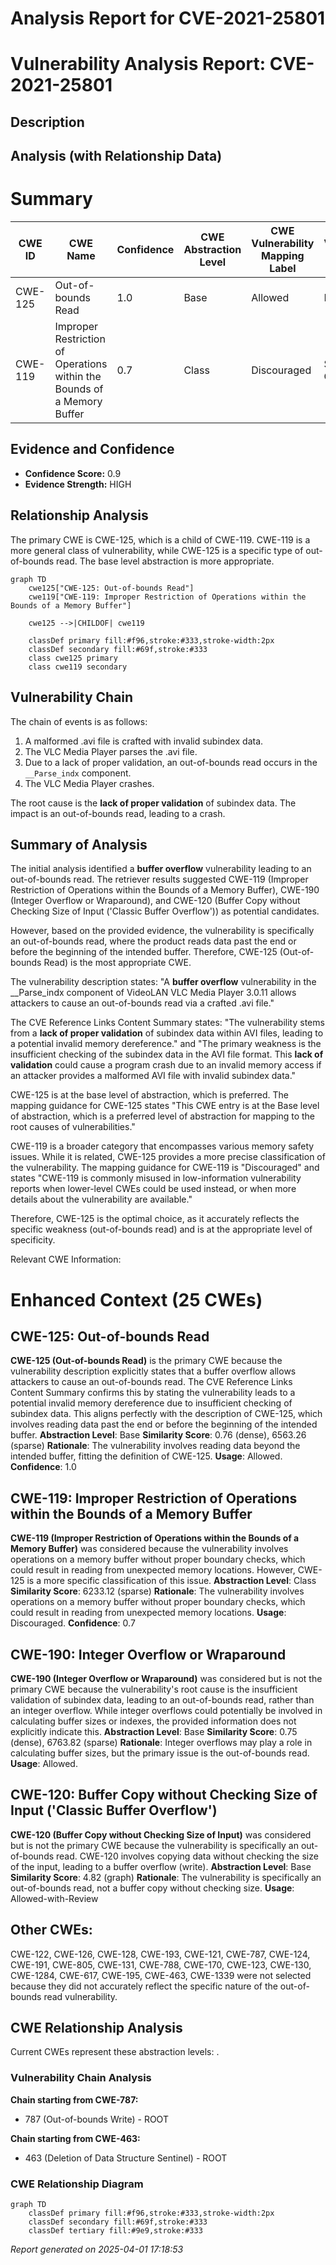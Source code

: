 # Analysis Report for CVE-2021-25801

# Vulnerability Analysis Report: CVE-2021-25801

## Description



## Analysis (with Relationship Data)

# Summary
| CWE ID | CWE Name | Confidence | CWE Abstraction Level | CWE Vulnerability Mapping Label | CWE-Vulnerability Mapping Notes |
|---|---|---|---|---|---|
| CWE-125 | Out-of-bounds Read | 1.0 | Base | Allowed | Primary CWE |
| CWE-119 | Improper Restriction of Operations within the Bounds of a Memory Buffer | 0.7 | Class | Discouraged | Secondary Candidate |

## Evidence and Confidence

*   **Confidence Score:** 0.9
*   **Evidence Strength:** HIGH

## Relationship Analysis
The primary CWE is CWE-125, which is a child of CWE-119. CWE-119 is a more general class of vulnerability, while CWE-125 is a specific type of out-of-bounds read. The base level abstraction is more appropriate.

```mermaid
graph TD
    cwe125["CWE-125: Out-of-bounds Read"]
    cwe119["CWE-119: Improper Restriction of Operations within the Bounds of a Memory Buffer"]
    
    cwe125 -->|CHILDOF| cwe119
    
    classDef primary fill:#f96,stroke:#333,stroke-width:2px
    classDef secondary fill:#69f,stroke:#333
    class cwe125 primary
    class cwe119 secondary
```

## Vulnerability Chain
The chain of events is as follows:
1.  A malformed .avi file is crafted with invalid subindex data.
2.  The VLC Media Player parses the .avi file.
3.  Due to a lack of proper validation, an out-of-bounds read occurs in the `__Parse_indx` component.
4.  The VLC Media Player crashes.

The root cause is the **lack of proper validation** of subindex data. The impact is an out-of-bounds read, leading to a crash.

## Summary of Analysis
The initial analysis identified a **buffer overflow** vulnerability leading to an out-of-bounds read. The retriever results suggested CWE-119 (Improper Restriction of Operations within the Bounds of a Memory Buffer), CWE-190 (Integer Overflow or Wraparound), and CWE-120 (Buffer Copy without Checking Size of Input ('Classic Buffer Overflow')) as potential candidates.

However, based on the provided evidence, the vulnerability is specifically an out-of-bounds read, where the product reads data past the end or before the beginning of the intended buffer. Therefore, CWE-125 (Out-of-bounds Read) is the most appropriate CWE.

The vulnerability description states: "A **buffer overflow** vulnerability in the __Parse_indx component of VideoLAN VLC Media Player 3.0.11 allows attackers to cause an out-of-bounds read via a crafted .avi file."

The CVE Reference Links Content Summary states: "The vulnerability stems from a **lack of proper validation** of subindex data within AVI files, leading to a potential invalid memory dereference." and "The primary weakness is the insufficient checking of the subindex data in the AVI file format. This **lack of validation** could cause a program crash due to an invalid memory access if an attacker provides a malformed AVI file with invalid subindex data."

CWE-125 is at the base level of abstraction, which is preferred. The mapping guidance for CWE-125 states "This CWE entry is at the Base level of abstraction, which is a preferred level of abstraction for mapping to the root causes of vulnerabilities."

CWE-119 is a broader category that encompasses various memory safety issues. While it is related, CWE-125 provides a more precise classification of the vulnerability. The mapping guidance for CWE-119 is "Discouraged" and states "CWE-119 is commonly misused in low-information vulnerability reports when lower-level CWEs could be used instead, or when more details about the vulnerability are available."

Therefore, CWE-125 is the optimal choice, as it accurately reflects the specific weakness (out-of-bounds read) and is at the appropriate level of specificity.

Relevant CWE Information:

# Enhanced Context (25 CWEs)

## CWE-125: Out-of-bounds Read
**CWE-125 (Out-of-bounds Read)** is the primary CWE because the vulnerability description explicitly states that a buffer overflow allows attackers to cause an out-of-bounds read. The CVE Reference Links Content Summary confirms this by stating the vulnerability leads to a potential invalid memory dereference due to insufficient checking of subindex data. This aligns perfectly with the description of CWE-125, which involves reading data past the end or before the beginning of the intended buffer.
**Abstraction Level**: Base
**Similarity Score**: 0.76 (dense), 6563.26 (sparse)
**Rationale**: The vulnerability involves reading data beyond the intended buffer, fitting the definition of CWE-125.
**Usage**: Allowed.
**Confidence**: 1.0

## CWE-119: Improper Restriction of Operations within the Bounds of a Memory Buffer
**CWE-119 (Improper Restriction of Operations within the Bounds of a Memory Buffer)** was considered because the vulnerability involves operations on a memory buffer without proper boundary checks, which could result in reading from unexpected memory locations. However, CWE-125 is a more specific classification of this issue.
**Abstraction Level**: Class
**Similarity Score**: 6233.12 (sparse)
**Rationale**: The vulnerability involves operations on a memory buffer without proper boundary checks, which could result in reading from unexpected memory locations.
**Usage**: Discouraged.
**Confidence**: 0.7

## CWE-190: Integer Overflow or Wraparound
**CWE-190 (Integer Overflow or Wraparound)** was considered but is not the primary CWE because the vulnerability's root cause is the insufficient validation of subindex data, leading to an out-of-bounds read, rather than an integer overflow. While integer overflows could potentially be involved in calculating buffer sizes or indexes, the provided information does not explicitly indicate this.
**Abstraction Level**: Base
**Similarity Score**: 0.75 (dense), 6763.82 (sparse)
**Rationale**: Integer overflows may play a role in calculating buffer sizes, but the primary issue is the out-of-bounds read.
**Usage**: Allowed.

## CWE-120: Buffer Copy without Checking Size of Input ('Classic Buffer Overflow')
**CWE-120 (Buffer Copy without Checking Size of Input)** was considered but is not the primary CWE because the vulnerability is specifically an out-of-bounds read. CWE-120 involves copying data without checking the size of the input, leading to a buffer overflow (write).
**Abstraction Level**: Base
**Similarity Score**: 4.82 (graph)
**Rationale**: The vulnerability is specifically an out-of-bounds read, not a buffer copy without checking size.
**Usage**: Allowed-with-Review

## Other CWEs:
CWE-122, CWE-126, CWE-128, CWE-193, CWE-121, CWE-787, CWE-124, CWE-191, CWE-805, CWE-131, CWE-788, CWE-170, CWE-123, CWE-130, CWE-1284, CWE-617, CWE-195, CWE-463, CWE-1339 were not selected because they did not accurately reflect the specific nature of the out-of-bounds read vulnerability.


## CWE Relationship Analysis

Current CWEs represent these abstraction levels: .


### Vulnerability Chain Analysis

**Chain starting from CWE-787:**
- 787 (Out-of-bounds Write) - ROOT


**Chain starting from CWE-463:**
- 463 (Deletion of Data Structure Sentinel) - ROOT



### CWE Relationship Diagram

```mermaid
graph TD
    classDef primary fill:#f96,stroke:#333,stroke-width:2px
    classDef secondary fill:#69f,stroke:#333
    classDef tertiary fill:#9e9,stroke:#333
```



*Report generated on 2025-04-01 17:18:53*
